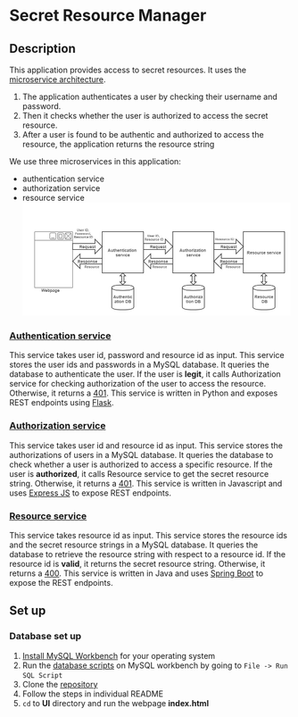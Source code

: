 # Secret Resource Manager
## Description
This application provides access to secret resources. It uses the [microservice architecture](http://microservices.io/patterns/microservices.html).
1) The application authenticates a user by checking their username and password.
1) Then it checks whether the user is authorized to access the secret resource.
1) After a user is found to be authentic and authorized to access the resource, the application returns the resource string

We use three microservices in this application:
  - authentication service
  - authorization service
  - resource service  
![alt text](https://github.com/saurabhagrawal0412/Assignment1/blob/master/design.jpg)

### [Authentication service](https://github.com/saurabhagrawal0412/Assignment1/tree/master/authentication-service)
This service takes user id, password and resource id as input. This service stores the user ids and passwords in a MySQL database. It queries the database to authenticate the user. If the user is **legit**, it calls Authorization service for checking authorization of the user to access the resource. Otherwise, it returns a [401](https://httpstatuses.com/401).
This service is written in Python and exposes REST endpoints using [Flask](http://flask.pocoo.org/).

### [Authorization service](https://github.com/saurabhagrawal0412/Assignment1/tree/master/authorization-service)
This service takes user id and resource id as input. This service stores the authorizations of users in a MySQL database. It queries the database to check whether a user is authorized to access a specific resource. If the user is **authorized**, it calls Resource service to get the secret resource string. Otherwise, it returns a [401](https://httpstatuses.com/401).
This service is written in Javascript and uses [Express JS](https://expressjs.com/) to expose REST endpoints.

### [Resource service](https://github.com/saurabhagrawal0412/Assignment1/tree/master/resource-service)
This service takes resource id as input. This service stores the resource ids and the secret resource strings in a MySQL database. It queries the database to retrieve the resource string with respect to a resource id. If the resource id is **valid**, it returns the secret resource string. Otherwise, it returns a [400](https://httpstatuses.com/400).
This service is written in Java and uses [Spring Boot](https://projects.spring.io/spring-boot/) to expose the REST endpoints.

## Set up
### Database set up
1) [Install MySQL Workbench](https://dev.mysql.com/doc/workbench/en/wb-installing.html) for your operating system
1) Run the [database scripts](https://github.com/saurabhagrawal0412/Assignment1/tree/master/db_scripts) on MySQL workbench by going to `File -> Run SQL Script`
1) Clone the [repository](https://github.com/saurabhagrawal0412/Assignment1.git)
1) Follow the steps in individual README
1) `cd` to **UI** directory and run the webpage **index.html**
